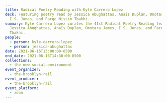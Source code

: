 ```yaml
---
title: Radical Poetry Reading with Kyle Carrero Lopez
deck: Featuring poetry read by Jessica Abughattas, Anaïs Duplan, Omotara James,
  I.S. Jones, and Fargo Nissim Tbakhi.
summary: Kyle Carrero Lopez curates the 41st Radical Poetry Reading featuring
  Jessica Abughattas, Anaïs Duplan, Omotara James, I.S. Jones, and Fargo Nissim
  Tbakhi.
people:
  - person: kyle-carrero-lopez
  - person: jessica-abughattas
date: 2021-06-16T13:00:00-0500
end_date: 2021-06-16T14:30:00-0500
collections:
  - the-new-social-environment
event_organizer:
  - the-brooklyn-rail
event_producer:
  - the-brooklyn-rail
event_platform:
  - zoom
---
```


